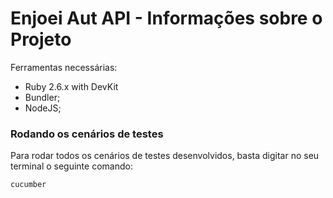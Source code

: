 <h1>Enjoei Aut API - Informações sobre o Projeto</h1>

Ferramentas necessárias:

* Ruby 2.6.x with DevKit	
* Bundler;
* NodeJS;

<h3>Rodando os cenários de testes</h3>

Para rodar todos os cenários de testes desenvolvidos, basta digitar no seu terminal o seguinte comando:

````bash
cucumber
````

